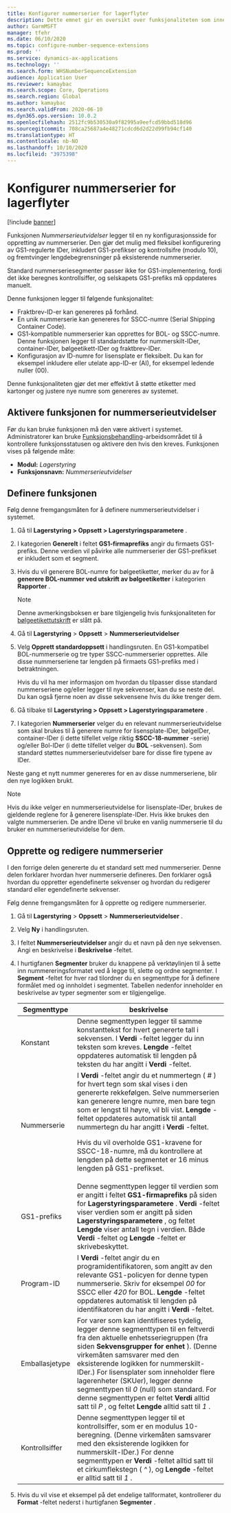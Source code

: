 ```yaml
---
title: Konfigurer nummerserier for lagerflyter
description: Dette emnet gir en oversikt over funksjonaliteten som inneholder nummerserieutvidelser for nummerskilt-IDer, bølgeetikett-IDer, container-IDer og fraktbrev-IDer.
author: GarmMSFT
manager: tfehr
ms.date: 06/10/2020
ms.topic: configure-number-sequence-extensions
ms.prod: ''
ms.service: dynamics-ax-applications
ms.technology: ''
ms.search.form: WHSNumberSequenceExtension
audience: Application User
ms.reviewer: kamaybac
ms.search.scope: Core, Operations
ms.search.region: Global
ms.author: kamaybac
ms.search.validFrom: 2020-06-10
ms.dyn365.ops.version: 10.0.2
ms.openlocfilehash: 2512fc9b530530a9f82995a9eefcd59bbd518d96
ms.sourcegitcommit: 708ca25687a4e48271cdcd6d2d22d99fb94cf140
ms.translationtype: HT
ms.contentlocale: nb-NO
ms.lasthandoff: 10/10/2020
ms.locfileid: "3975398"
---
```

# <a name="configure-number-sequences-for-warehouse-flows"></a>Konfigurer nummerserier for lagerflyter

[!include [banner](../includes/banner.md)]

Funksjonen *Nummerserieutvidelser* legger til en ny konfigurasjonsside for oppretting av nummerserier. Den gjør det mulig med fleksibel konfigurering av GS1-regulerte IDer, inkludert GS1-prefikser og kontrollsifre (modulo 10), og fremtvinger lengdebegrensninger på eksisterende nummerserier.

Standard nummerseriesegmenter passer ikke for GS1-implementering, fordi det ikke beregnes kontrollsiffer, og selskapets GS1-prefiks må oppdateres manuelt.

Denne funksjonen legger til følgende funksjonalitet:

- Fraktbrev-ID-er kan genereres på forhånd.
- En unik nummerserie kan genereres for SSCC-numre (Serial Shipping Container Code).
- GS1-kompatible nummerserier kan opprettes for BOL- og SSCC-numre. Denne funksjonen legger til standardstøtte for nummerskilt-IDer, container-IDer, bølgeetikett-IDer og fraktbrev-IDer.
- Konfigurasjon av ID-numre for lisensplate er fleksibelt. Du kan for eksempel inkludere eller utelate app-ID-er (AI), for eksempel ledende nuller (00).

Denne funksjonaliteten gjør det mer effektivt å støtte etiketter med kartonger og justere nye numre som genereres av systemet.

## <a name="turn-on-the-number-sequence-extensions-feature"></a>Aktivere funksjonen for nummerserieutvidelser

Før du kan bruke funksjonen må den være aktivert i systemet. Administratorer kan bruke [Funksjonsbehandling](../../fin-ops-core/fin-ops/get-started/feature-management/feature-management-overview.md)-arbeidsområdet til å kontrollere funksjonsstatusen og aktivere den hvis den kreves. Funksjonen vises på følgende måte:

- **Modul:** *Lagerstyring*
- **Funksjonsnavn:** *Nummerserieutvidelser*

## <a name="set-up-the-feature"></a>Definere funksjonen

Følg denne fremgangsmåten for å definere nummerserieutvidelser i systemet.

1. Gå til **Lagerstyring \> Oppsett \> Lagerstyringsparametere** .
1. I kategorien **Generelt** i feltet **GS1-firmaprefiks** angir du firmaets GS1-prefiks. Denne verdien vil påvirke alle nummerserier der GS1-prefikset er inkludert som et segment.
1. Hvis du vil generere BOL-numre for bølgeetiketter, merker du av for å **generere BOL-nummer ved utskrift av bølgeetiketter** i kategorien **Rapporter** .

    > [!NOTE]
    > Denne avmerkingsboksen er bare tilgjengelig hvis funksjonaliteten for [bølgeetikettutskrift](configure-wave-label-printing.md) er slått på.

1. Gå til **Lagerstyring** \> **Oppsett** \> **Nummerserieutvidelser**
1. Velg **Opprett standardoppsett** i handlingsruten. En GS1-kompatibel BOL-nummerserie og tre typer SSCC-nummerserier opprettes. Alle disse nummerseriene tar lengden på firmaets GS1-prefiks med i betraktningen.

    Hvis du vil ha mer informasjon om hvordan du tilpasser disse standard nummerseriene og/eller legger til nye sekvenser, kan du se neste del. Du kan også fjerne noen av disse sekvensene hvis du ikke trenger dem.

1. Gå tilbake til **Lagerstyring \> Oppsett \> Lagerstyringsparametere** .
1. I kategorien **Nummerserier** velger du en relevant nummerserieutvidelse som skal brukes til å generere numre for lisensplate-IDer, bølgeIDer, container-IDer (i dette tilfellet velge riktig **SSCC-18-nummer** -serie) og/eller Bol-IDer (i dette tilfellet velger du **BOL** -sekvensen). Som standard støttes nummerserieutvidelser bare for disse fire typene av IDer.

Neste gang et nytt nummer genereres for en av disse nummerseriene, blir den nye logikken brukt.

> [!NOTE]
> Hvis du ikke velger en nummerserieutvidelse for lisensplate-IDer, brukes de gjeldende reglene for å generere lisensplate-IDer. Hvis ikke brukes den valgte nummerserien. De andre IDene vil bruke en vanlig nummerserie til du bruker en nummerserieutvidelse for dem.

## <a name="create-and-edit-number-sequences"></a>Opprette og redigere nummerserier

I den forrige delen genererte du et standard sett med nummerserier. Denne delen forklarer hvordan hver nummerserie defineres. Den forklarer også hvordan du oppretter egendefinerte sekvenser og hvordan du redigerer standard eller egendefinerte sekvenser.

Følg denne fremgangsmåten for å opprette og redigere nummerserier.

1. Gå til **Lagerstyring** \> **Oppsett** \> **Nummerserieutvidelser** .
1. Velg **Ny** i handlingsruten.
1. I feltet **Nummerserieutvidelser** angir du et navn på den nye sekvensen. Angi en beskrivelse i **Beskrivelse** -feltet.
1. I hurtigfanen **Segmenter** bruker du knappene på verktøylinjen til å sette inn nummereringsformatet ved å legge til, slette og ordne segmenter. I **Segment** -feltet for hver rad tilordner du en segmenttype for å definere formålet med og innholdet i segmentet. Tabellen nedenfor inneholder en beskrivelse av typer segmenter som er tilgjengelige.

    | Segmenttype | beskrivelse |
    |---|---|
    | Konstant | Denne segmenttypen legger til samme konstanttekst for hvert genererte tall i sekvensen. I **Verdi** -feltet legger du inn teksten som kreves. **Lengde** -feltet oppdateres automatisk til lengden på teksten du har angitt i **Verdi** -feltet. |
    | Nummerserie | I **Verdi** -feltet angir du et nummertegn ( *\#* ) for hvert tegn som skal vises i den genererte rekkefølgen. Selve nummerserien kan generere lengre numre, men bare tegn som er lengst til høyre, vil bli vist. **Lengde** -feltet oppdateres automatisk til antall nummertegn du har angitt i **Verdi** -feltet.<p>Hvis du vil overholde GS1-kravene for SSCC-18-numre, må du kontrollere at lengden på dette segmentet er 16 minus lengden på GS1-prefikset.</p> |
    | GS1-prefiks | Denne segmenttypen legger til verdien som er angitt i feltet **GS1-firmaprefiks** på siden for **Lagerstyringsparametere** . **Verdi** -feltet viser verdien som er angitt på siden **Lagerstyringsparametere** , og feltet **Lengde** viser antall tegn i verdien. Både **Verdi** -feltet og **Lengde** -feltet er skrivebeskyttet. |
    | Program-ID | I **Verdi** -feltet angir du en programidentifikatoren, som angitt av den relevante GS1-policyen for denne typen nummerserie. Skriv for eksempel *00* for SSCC eller *420* for BOL. **Lengde** -feltet oppdateres automatisk til lengden på identifikatoren du har angitt i **Verdi** -feltet. |
    | Emballasjetype | For varer som kan identifiseres tydelig, legger denne segmenttypen til en feltverdi fra den aktuelle enhetsseriegruppen (fra siden **Sekvensgrupper for enhet** ). (Denne virkemåten samsvarer med den eksisterende logikken for nummerskilt-IDer.) For lisensplater som inneholder flere lagerenheter (SKUer), legger denne segmenttypen til *0* (null) som standard. For denne segmenttypen er feltet **Verdi** alltid satt til *P* , og feltet **Lengde** alltid satt til *1* .|
    | Kontrollsiffer | Denne segmenttypen legger til et kontrollsiffer, som er en modulus 10-beregning. (Denne virkemåten samsvarer med den eksisterende logikken for nummerskilt-IDer.) For denne segmenttypen er **Verdi** -feltet alltid satt til et cirkumflekstegn ( *^* ), og **Lengde** -feltet er alltid satt til *1* . |

1. Hvis du vil vise et eksempel på det endelige tallformatet, kontrollerer du **Format** -feltet nederst i hurtigfanen **Segmenter** .
